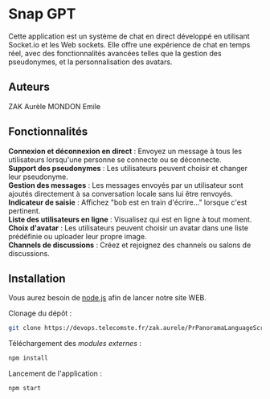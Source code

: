 # Snap GPT

Cette application est un système de chat en direct développé en utilisant Socket.io et les Web sockets. Elle offre une expérience de chat en temps réel, avec des fonctionnalités avancées telles que la gestion des pseudonymes, et la personnalisation des avatars.

## Auteurs

ZAK Aurèle
MONDON Emile


## Fonctionnalités 

__Connexion et déconnexion en direct__ : Envoyez un message à tous les utilisateurs lorsqu'une personne se connecte ou se déconnecte.  
__Support des pseudonymes__ : Les utilisateurs peuvent choisir et changer leur pseudonyme.  
__Gestion des messages__ : Les messages envoyés par un utilisateur sont ajoutés directement à sa conversation locale sans lui être renvoyés.  
__Indicateur de saisie__ : Affichez "bob est en train d'écrire..." lorsque c'est pertinent.  
__Liste des utilisateurs en ligne__ : Visualisez qui est en ligne à tout moment.  
__Choix d'avatar__ : Les utilisateurs peuvent choisir un avatar dans une liste prédéfinie ou uploader leur propre image.  
__Channels de discussions__ : Créez et rejoignez des channels ou salons de discussions.    

## Installation

Vous aurez besoin de [node.js](https://nodejs.org/en/download) afin de lancer notre site WEB.  

Clonage du dépôt : 

```bash
git clone https://devops.telecomste.fr/zak.aurele/PrPanoramaLanguageScript.git
```  

Téléchargement des _modules externes_ :

```bash
npm install
```

Lancement de l'application : 
```bash
npm start
```
